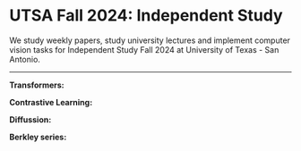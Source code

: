 # UTSA Fall 2024: Independent Study
We study weekly papers, study university lectures and 
implement computer vision tasks for Independent Study 
Fall 2024 at University of Texas - San Antonio.

---

**Transformers:**

**Contrastive Learning:**

**Diffussion:**

**Berkley series:**
